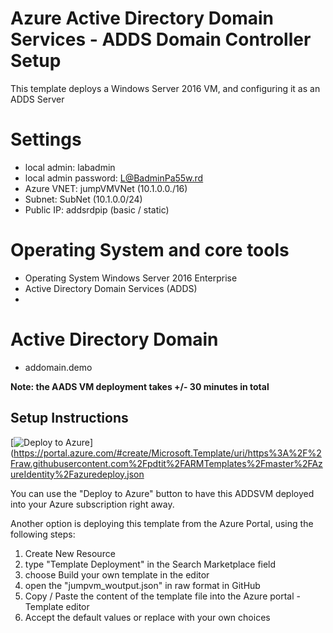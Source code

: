 # Azure Active Directory Domain Services - ADDS Domain Controller Setup

This template deploys a Windows Server 2016 VM, and configuring it as an ADDS Server

# Settings
- local admin: labadmin
- local admin password: L@BadminPa55w.rd
- Azure VNET: jumpVMVNet (10.1.0.0./16)
- Subnet: SubNet (10.1.0.0/24)
- Public IP: addsrdpip (basic / static)

# Operating System and core tools
- Operating System Windows Server 2016 Enterprise
- Active Directory Domain Services (ADDS)
- 

# Active Directory Domain
- addomain.demo

**Note: the AADS VM deployment takes +/- 30 minutes in total**

## Setup Instructions ##

[![Deploy to Azure](https://aka.ms/deploytoazurebutton)](https://portal.azure.com/#create/Microsoft.Template/uri/https%3A%2F%2Fraw.githubusercontent.com%2Fpdtit%2FARMTemplates%2Fmaster%2FAzureIdentity%2Fazuredeploy.json

You can use the "Deploy to Azure" button to have this ADDSVM deployed into your Azure subscription right away. 

Another option is deploying this template from the Azure Portal, using the following steps:
1. Create New Resource
2. type "Template Deployment" in the Search Marketplace field
3. choose Build your own template in the editor
4. open the "jumpvm_woutput.json" in raw format in GitHub 
5. Copy / Paste the content of the template file into the Azure portal - Template editor
6. Accept the default values or replace with your own choices

